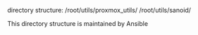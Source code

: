 directory structure:
/root/utils/proxmox_utils/<scripts>
/root/utils/sanoid/<sandoid repo>

This directory structure is maintained by Ansible

